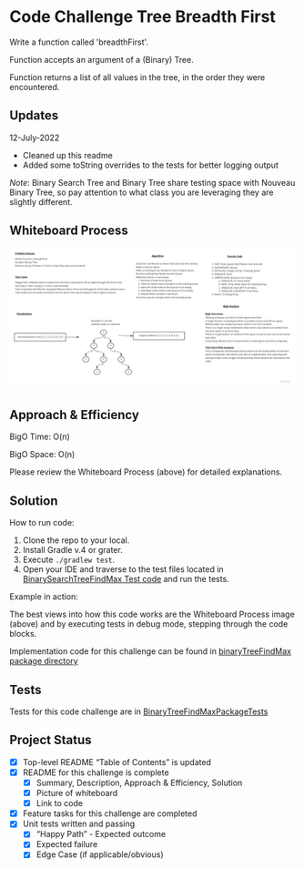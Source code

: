 # Code Challenge Tree Breadth First

Write a function called 'breadthFirst'.

Function accepts an argument of a (Binary) Tree.

Function returns a list of all values in the tree, in the order they were encountered.

## Updates

12-July-2022

- Cleaned up this readme
- Added some toString overrides to the tests for better logging output

*Note*: Binary Search Tree and Binary Tree share testing space with Nouveau Binary Tree, so pay attention to what class you are leveraging they are slightly different.

## Whiteboard Process

![whiteboard process tree breadth first](./tree-breadth-first.jpg)

## Approach & Efficiency

BigO Time: O(n)

BigO Space: O(n)

Please review the Whiteboard Process (above) for detailed explanations.

## Solution

How to run code:

1. Clone the repo to your local.
2. Install Gradle v.4 or grater.
3. Execute `./gradlew test`.
4. Open your IDE and traverse to the test files located in [BinarySearchTreeFindMax Test code](../../lib/src/test/java/binaryTreeFindMax/BinaryTreeFindMaxPackageTests.java) and run the tests.

Example in action:

The best views into how this code works are the Whiteboard Process image (above) and by executing tests in debug mode, stepping through the code blocks.

Implementation code for this challenge can be found in [binaryTreeFindMax package directory](../../lib/src/main/java/binaryTreeFindMax)

## Tests

Tests for this code challenge are in [BinaryTreeFindMaxPackageTests](../../lib/src/test/java/binaryTreeFindMax/BinaryTreeFindMaxPackageTests.java)

## Project Status

- [X] Top-level README “Table of Contents” is updated
- [X] README for this challenge is complete
  - [X] Summary, Description, Approach & Efficiency, Solution
  - [X] Picture of whiteboard
  - [X] Link to code
- [X] Feature tasks for this challenge are completed
- [X] Unit tests written and passing
  - [X] “Happy Path” - Expected outcome
  - [X] Expected failure
  - [X] Edge Case (if applicable/obvious)
